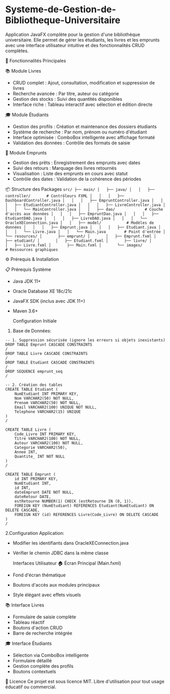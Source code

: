# Systeme-de-Gestion-de-Bibliotheque-Universitaire
Application JavaFX complète pour la gestion d'une bibliothèque universitaire. Elle permet de gérer les étudiants, les livres et les emprunts avec une interface utilisateur intuitive et des fonctionnalités CRUD complètes.

🌟 Fonctionnalités Principales

📚 Module Livres
- CRUD complet : Ajout, consultation, modification et suppression de livres
- Recherche avancée : Par titre, auteur ou catégorie
- Gestion des stocks : Suivi des quantités disponibles
- Interface riche : Tableau interactif avec sélection et édition directe

🎓 Module Étudiants
- Gestion des profils : Création et maintenance des dossiers étudiants
- Système de recherche : Par nom, prénom ou numéro d'étudiant
- Interface optimisée : ComboBox intelligente avec affichage formaté
- Validation des données : Contrôle des formats de saisie

🔄 Module Emprunts
- Gestion des prêts : Enregistrement des emprunts avec dates
- Suivi des retours : Marquage des livres retournés
- Visualisation : Liste des emprunts en cours avec statut
- Contrôle des dates : Validation de la cohérence des périodes

📦 Structure des Packages
``
src/
├── main/
│   ├── java/
│   │   ├── controller/       # Contrôleurs FXML
│   │   │   ├── DashboardController.java
│   │   │   ├── EmpruntController.java
│   │   │   ├── EtudiantController.java
│   │   │   ├── LivreController.java
│   │   │   └── MainController.java
│   │   ├── dao/             # Couche d'accès aux données
│   │   │   ├── EmpruntDao.java
│   │   │   ├── EtudiantDAO.java
│   │   │   ├── LivreDAO.java
│   │   │   └── OracleXEConnection.java
│   │   ├── model/           # Modèles de données
│   │   │   ├── Emprunt.java
│   │   │   ├── Etudiant.java
│   │   │   └── Livre.java
│   │   └── Main.java        # Point d'entrée
│   └── resources/
│       ├── emprunt/
│       │   ├── Emprunt.fxml
│       ├── etudiant/
│       │   ├── Etudiant.fxml
│       ├── livre/
│       │   ├── Livre.fxml
│       ├── Main.fxml
│       └── images/          # Ressources graphiques
``

⚙ Prérequis & Installation

📋 Prérequis Système
- Java JDK 11+
- Oracle Database XE 18c/21c
- JavaFX SDK (inclus avec JDK 11+)
- Maven 3.6+

  Configuration Initiale
1. Base de Données:
```
-- 1. Suppression sécurisée (ignore les erreurs si objets inexistants)
DROP TABLE Emprunt CASCADE CONSTRAINTS
/
DROP TABLE Livre CASCADE CONSTRAINTS
/
DROP TABLE Etudiant CASCADE CONSTRAINTS
/
DROP SEQUENCE emprunt_seq
/

-- 2. Création des tables
CREATE TABLE Etudiant (
    NumEtudiant INT PRIMARY KEY,
    Nom VARCHAR2(50) NOT NULL,
    Prenom VARCHAR2(50) NOT NULL,
    Email VARCHAR2(100) UNIQUE NOT NULL,
    Telephone VARCHAR2(15) UNIQUE
)
/

CREATE TABLE Livre (
    Code_Livre INT PRIMARY KEY,
    Titre VARCHAR2(100) NOT NULL,
    Auteur VARCHAR2(100) NOT NULL,
    Categorie VARCHAR2(50),
    Annee INT,
    Quantite_ INT NOT NULL
)
/

CREATE TABLE Emprunt (
    id INT PRIMARY KEY,
    NumEtudiant INT,
    id INT,
    dateEmprunt DATE NOT NULL,
    dateRetour DATE,
    estRetourne NUMBER(1) CHECK (estRetourne IN (0, 1)),
    FOREIGN KEY (NumEtudiant) REFERENCES Etudiant(NumEtudiant) ON DELETE CASCADE,
    FOREIGN KEY (id) REFERENCES Livre(Code_Livre) ON DELETE CASCADE
)
/
```
2.Configuration Application:
- Modifier les identifiants dans OracleXEConnection.java
- Vérifier le chemin JDBC dans la même classe

   Interfaces Utilisateur
🏠 Écran Principal (Main.fxml)
- Fond d'écran thématique
- Boutons d'accès aux modules principaux
- Style élégant avec effets visuels

📚 Interface Livres
- Formulaire de saisie complète
- Tableau réactif
- Boutons d'action CRUD
- Barre de recherche intégrée

🎓 Interface Étudiants
- Sélection via ComboBox intelligente
- Formulaire détaillé
- Gestion complète des profils
- Boutons contextuels

📄 Licence
Ce projet est sous licence MIT. Libre d'utilisation pour tout usage éducatif ou commercial.
